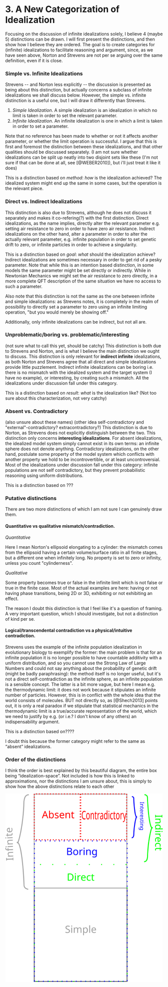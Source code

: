# 3. A New Categorization of Idealization

Focusing on the discussion of infinite idealizations solely, I believe 4 (maybe 5) distinctions can be drawn. I will first present the distinctions, and then show how I believe they are ordered. The goal is to create categories for (infinite) idealizations to facilitate reasoning and argument, since, as we have seen above, Norton and Strevens are not per se arguing over the same definition, even if it is close.

### Simple vs. Infinite Idealizations

Strevens -- and Norton less explicitly -- the discussion is presented as being about this distinction, but actually concerns a subclass of infinite idealizations we shall discuss below. However, the simple vs. infinite distinction is a useful one, but I will draw it differently than Strevens.

1) _Simple Idealization_.
   A simple idealization is an idealization in which no limit is taken in order to set the relevant parameter.
2) _Infinite Idealization_.
   An infinite idealization is one in which a limit is taken in order to set a parameter.

Note that no reference has been made to whether or not it affects another parameter, or whether the limit operation is successful. I argue that this is first and foremost the distinction between these idealizations, and that other qualities should be discussed separately. (I am not sure whether idealizations can be split up neatly into two disjoint sets like these (I'm not sure if that can be done at all, see [@WEBER2010]), but i'll just treat it like it does) 

This is a distinction based on _method_: _how_ is the idealization achieved? The idealized system might end up the same in some cases, but the operation is the relevant piece.

### Direct vs. Indirect Idealizations

This distinction is also due to Strevens, although he does not discuss it separately and makes it co-refering(?) with the first distinction. Direct idealizations, as the name implies, directly alter the relevant parameter e.g. setting air resistance to zero in order to have zero air resistance.  Indirect idealizations on the other hand, alter a parameter in order to alter the actually relevant parameter, e.g. infinite population in order to set genetic drift to zero, or infinite particles in order to achieve a singularity.

This is a distinction based on _goal_: _what_ should the idealization achieve? Indirect idealizations are sometimes necessary in order to get rid of a pesky parameter. Note that while this is an intention based distinction, in some models the same parameter might be set directly or indirectly. While in Newtonian Mechanics we might set the air resistance to zero directly, in a more complete QFT description of the same situation we have no access to such a parameter.

Also note that this distinction is not the same as the one between infinite and simple idealizations: as Strevens notes, it is completely in the realm of possibility to directly set a parameter to zero using an infinite limiting operation, "but you would merely be showing off."

Additionally, only infinite idealizations can be indirect, but not all are.

### Unproblematic/boring vs. problematic/interesting

(not sure what to call this yet, should be catchy)
This distinction is both due to Strevens and Norton, and is what I believe the main distinction we ought to discuss. This distinction is only relevant for **indirect infinite** idealizations, as both Norton and Strevens agree that all direct and simple idealizations provide little puzzlement. Indirect infinite idealizations can be boring i.e. there is no mismatch with the idealized system and the target system (I have no example), or interesting, by creating such a mismatch. All the idealizations under discussion fall under this category.

This is a distinction based on _result_: _what_ is the idealization like? (Not too sure about this characterization, not very catchy)

### Absent vs. Contradictory

(also unsure about these names) 
(other idea self-contradictory and "external"-contradictory? extracontradictory?)
This distinction is due to Norton, as Strevens does not explicitly distinguish between the two. This distinction only concerns **interesting idealizations**. For absent idealizations, the idealized model system simply cannot exist in its own terms: an infinite sphere does not denote anything. Contradictory idealizations, on the other hand, postulate some property of the model system which conflicts with another property we hold to be incontrovertible, or at least uncontroversial. Most of the idealizations under discussion fall under this category: infinite populations are not self contradictory, but they prevent probabilistic reasoning using uniform distributions.

This is a distinction based on ???

### Putative distinctions

There are two more distinctions of which I am not sure I can genuinely draw them.

#### Quantitative vs qualitative mismatch/contradiction.

*Quantitative*

Here I mean Norton's ellipsoid elongating to a cylinder: the mismatch comes from the ellipsoid having a certain volume/surface ratio in all finite stages, but a different one when infinitely long. No property is set to zero or infinity, unless you count "cylinderness".

*Qualitative*

Some property becomes true or false in the infinite limit which is not false or true in the finite case. Most of the actual examples are here: having or not having phase transitions, being 2D or 3D, exhibiting or not exhibiting an effect.


The reason I doubt this distinction is that I feel like it's a question of framing. A very important question, which I should investigate, but not a distinction of kind per se.

#### Logical/transcendental contradiction vs a physical/intuitive contradiction.

Strevens uses the example of the infinite population idealization in evolutionary biology to exemplify the former: the main problem is that for an infinite population it is no longer possible to have countable additivity with a uniform distribution, and so you cannot use the Strong Law of Large Numbers and could not say anything about the probability of genetic drift (might be badly paraphrasing): the method itself is no longer useful, but it's not a direct self-contradiction as the infinite sphere, as an infinite population is a sensible concept. The latter is a bit more vague, but here I mean e.g. the thermodynamic limit: it does not work because it stipulates an infinite number of particles. However, this is in conflict with the whole idea that the world consists of molecules. BUT not directly so, as [@Shech2013] points out, it is only a real paradox if we stipulate that statistical mechanics in the thermodynamic limit is a true/accurate representation of the world, which we need to justify by e.g. (or i.e.? I don't know of any others) an indispensability argument.

This is a distinction based on????

I doubt this because the former category might refer to the same as “absent” idealizations.

### Order of the distinctions

I think the order is best explained by this beautiful diagram, the entire box being “idealization-space”. Not included is how this is linked to approximations, nor the distinctions I am unsure about, this is simply to show how the above distinctions relate to each other

![](../../media/idealization_distinctions.png)
